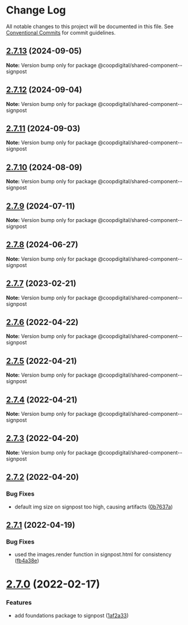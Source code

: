 # Change Log

All notable changes to this project will be documented in this file.
See [Conventional Commits](https://conventionalcommits.org) for commit guidelines.

## [2.7.13](https://github.com/coopdigital/coop-frontend/compare/@coopdigital/shared-component--signpost@2.7.12...@coopdigital/shared-component--signpost@2.7.13) (2024-09-05)

**Note:** Version bump only for package @coopdigital/shared-component--signpost





## [2.7.12](https://github.com/coopdigital/coop-frontend/compare/@coopdigital/shared-component--signpost@2.7.11...@coopdigital/shared-component--signpost@2.7.12) (2024-09-04)

**Note:** Version bump only for package @coopdigital/shared-component--signpost





## [2.7.11](https://github.com/coopdigital/coop-frontend/compare/@coopdigital/shared-component--signpost@2.7.10...@coopdigital/shared-component--signpost@2.7.11) (2024-09-03)

**Note:** Version bump only for package @coopdigital/shared-component--signpost





## [2.7.10](https://github.com/coopdigital/coop-frontend/compare/@coopdigital/shared-component--signpost@2.7.9...@coopdigital/shared-component--signpost@2.7.10) (2024-08-09)

**Note:** Version bump only for package @coopdigital/shared-component--signpost





## [2.7.9](https://github.com/coopdigital/coop-frontend/compare/@coopdigital/shared-component--signpost@2.7.8...@coopdigital/shared-component--signpost@2.7.9) (2024-07-11)

**Note:** Version bump only for package @coopdigital/shared-component--signpost





## [2.7.8](https://github.com/coopdigital/coop-frontend/compare/@coopdigital/shared-component--signpost@2.7.7...@coopdigital/shared-component--signpost@2.7.8) (2024-06-27)

**Note:** Version bump only for package @coopdigital/shared-component--signpost





## [2.7.7](https://github.com/coopdigital/coop-frontend/compare/@coopdigital/shared-component--signpost@2.7.6...@coopdigital/shared-component--signpost@2.7.7) (2023-02-21)

**Note:** Version bump only for package @coopdigital/shared-component--signpost





## [2.7.6](https://github.com/coopdigital/coop-frontend/compare/@coopdigital/shared-component--signpost@2.7.5...@coopdigital/shared-component--signpost@2.7.6) (2022-04-22)

**Note:** Version bump only for package @coopdigital/shared-component--signpost





## [2.7.5](https://github.com/coopdigital/coop-frontend/compare/@coopdigital/shared-component--signpost@2.7.4...@coopdigital/shared-component--signpost@2.7.5) (2022-04-21)

**Note:** Version bump only for package @coopdigital/shared-component--signpost





## [2.7.4](https://github.com/coopdigital/coop-frontend/compare/@coopdigital/shared-component--signpost@2.7.3...@coopdigital/shared-component--signpost@2.7.4) (2022-04-21)

**Note:** Version bump only for package @coopdigital/shared-component--signpost





## [2.7.3](https://github.com/coopdigital/coop-frontend/compare/@coopdigital/shared-component--signpost@2.7.2...@coopdigital/shared-component--signpost@2.7.3) (2022-04-20)

**Note:** Version bump only for package @coopdigital/shared-component--signpost





## [2.7.2](https://github.com/coopdigital/coop-frontend/compare/@coopdigital/shared-component--signpost@2.7.1...@coopdigital/shared-component--signpost@2.7.2) (2022-04-20)


### Bug Fixes

* default img size on signpost too high, causing artifacts ([0b7637a](https://github.com/coopdigital/coop-frontend/commit/0b7637a8c2a516ece715a04b41e8624664916329))





## [2.7.1](https://github.com/coopdigital/coop-frontend/compare/@coopdigital/shared-component--signpost@2.7.0...@coopdigital/shared-component--signpost@2.7.1) (2022-04-19)


### Bug Fixes

* used the images.render function in signpost.html for consistency ([fb4a38e](https://github.com/coopdigital/coop-frontend/commit/fb4a38eeacf1ceb98b9b026eb99db19842a039fb))





# [2.7.0](https://github.com/coopdigital/coop-frontend/compare/@coopdigital/shared-component--signpost@2.6.4...@coopdigital/shared-component--signpost@2.7.0) (2022-02-17)


### Features

* add foundations package to signpost ([1af2a33](https://github.com/coopdigital/coop-frontend/commit/1af2a332b00432766e8c3f65be974642a9e2990e))

